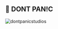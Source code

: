 ## 👋 DONT PAN!C
![dontpanicstudios](https://github.com/dontpanic-studios/.github/assets/89384053/64536a1d-f0db-4a60-820f-80404c2b7667)
